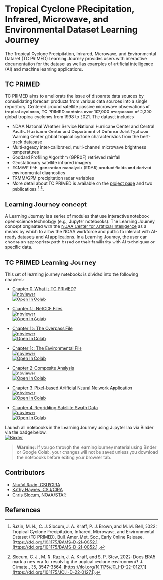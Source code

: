 # Tropical Cyclone PRecipitation, Infrared, Microwave, and Environmental Dataset Learning Journey

The Tropical Cyclone Precipitation, Infrared, Microwave, and Environmental Dataset (TC PRIMED) Learning Journey provides users with interactive documentation for the dataset as well as examples of artificial intelligence (AI) and machine learning applications.

## TC PRIMED

TC PRIMED aims to ameliorate the issue of disparate data sources by consolidating forecast products from various data sources into a single repository. Centered around satellite passive microwave observations of tropical cyclones, TC PRIMED contains over 197,000 overpasses of 2,300 global tropical cyclones from 1998 to 2021. The dataset includes
* NOAA National Weather Service National Hurricane Center and Central Pacific Hurricane Center and Department of Defense Joint Typhoon Warning Center global tropical cyclone characteristics from the best-track database
* Multi-agency inter-calibrated, multi-channel microwave brightness temperatures
* Goddard Profiling Algorithm (GPROF) retrieved rainfall
* Geostationary satellite infrared imagery
* ECMWF fifth-generation reanalysis (ERA5) product fields and derived environmental diagnostics
* TRMM/GPM precipitation radar variables
* More detail about TC PRIMED is available on the [project page](https://rammb-data.cira.colostate.edu/tcprimed/) and two publications [^1] [^2].

## Learning Journey concept

A Learning Journey is a series of modules that use interactive notebook open-science technology (e.g., Jupyter notebooks). The Learning Journey concept originated with the [NOAA Center for Artificial Intelligence](https://www.noaa.gov/noaa-center-for-artificial-intelligence/noaa-center-for-artificial-intelligence) as a means by which to allow the NOAA workforce and public to interact with AI-ready datasets and AI applications. In a Learning Journey, the user can choose an appropriate path based on their familiarity with AI techniques or specific data.

## TC PRIMED Learning Journey
This set of learning journey notebooks is divided into the following chapters:
* [Chapter 0: What is TC PRIMED?](TCPRIMED_Chap0_Introduction.ipynb)<br>
  [![nbviewer](https://raw.githubusercontent.com/jupyter/design/master/logos/Badges/nbviewer_badge.svg)](https://nbviewer.org/github/CSU-CIRA/tcprimed_learning_journey/blob/main/TCPRIMED_Chap0_Introduction.ipynb)<br>
  [![Open In Colab](https://colab.research.google.com/assets/colab-badge.svg)](https://colab.research.google.com/github/CSU-CIRA/tcprimed_learning_journey/blob/main/TCPRIMED_Chap0_Introduction.ipynb)

* [Chapter 1a: NetCDF Files](TCPRIMED_Chap1a_NetCDF.ipynb)<br>
  [![nbviewer](https://raw.githubusercontent.com/jupyter/design/master/logos/Badges/nbviewer_badge.svg)](https://nbviewer.org/github/CSU-CIRA/tcprimed_learning_journey/blob/main/TCPRIMED_Chap1a_NetCDF.ipynb)<br>
  [![Open In Colab](https://colab.research.google.com/assets/colab-badge.svg)](https://colab.research.google.com/github/CSU-CIRA/tcprimed_learning_journey/blob/main/TCPRIMED_Chap1a_NetCDF.ipynb)

* [Chapter 1b: The Overpass File](TCPRIMED_Chap1b_OverpassFile.ipynb)<br>
  [![nbviewer](https://raw.githubusercontent.com/jupyter/design/master/logos/Badges/nbviewer_badge.svg)](https://nbviewer.org/github/CSU-CIRA/tcprimed_learning_journey/blob/main/TCPRIMED_Chap1b_OverpassFile.ipynb)<br>
  [![Open In Colab](https://colab.research.google.com/assets/colab-badge.svg)](https://colab.research.google.com/github/CSU-CIRA/tcprimed_learning_journey/blob/main/TCPRIMED_Chap1b_OverpassFile.ipynb)

* [Chapter 1c: The Environmental File](TCPRIMED_Chap1c_EnvironmentalFile.ipynb)<br>
  [![nbviewer](https://raw.githubusercontent.com/jupyter/design/master/logos/Badges/nbviewer_badge.svg)](https://nbviewer.org/github/CSU-CIRA/tcprimed_learning_journey/blob/main/TCPRIMED_Chap1c_EnvironmentalFile.ipynb)<br>
  [![Open In Colab](https://colab.research.google.com/assets/colab-badge.svg)](https://colab.research.google.com/github/CSU-CIRA/tcprimed_learning_journey/blob/main/TCPRIMED_Chap1c_EnvironmentalFile.ipynb)

* [Chapter 2: Composite Analysis](TCPRIMED_Chap2_CompositeAnalysis.ipynb)<br>
  [![nbviewer](https://raw.githubusercontent.com/jupyter/design/master/logos/Badges/nbviewer_badge.svg)](https://nbviewer.org/github/CSU-CIRA/tcprimed_learning_journey/blob/main/TCPRIMED_Chap2_CompositeAnalysis.ipynb)<br>
  [![Open In Colab](https://colab.research.google.com/assets/colab-badge.svg)](https://colab.research.google.com/github/CSU-CIRA/tcprimed_learning_journey/blob/main/TCPRIMED_Chap2_CompositeAnalysis.ipynb)

* [Chapter 3: Pixel-based Artificial Neural Network Application](TCPRIMED_Chap3_Pixel-BasedNeuralNetwork.ipynb)<br>
  [![nbviewer](https://raw.githubusercontent.com/jupyter/design/master/logos/Badges/nbviewer_badge.svg)](https://nbviewer.org/github/CSU-CIRA/tcprimed_learning_journey/blob/main/TCPRIMED_Chap3_Pixel-BasedNeuralNetwork.ipynb)<br>
  [![Open In Colab](https://colab.research.google.com/assets/colab-badge.svg)](https://colab.research.google.com/github/CSU-CIRA/tcprimed_learning_journey/blob/main/TCPRIMED_Chap3_Pixel-BasedNeuralNetwork.ipynb)

* [Chapter 4: Regridding Satellite Swath Data](TCPRIMED_Chap4_RegriddingSwathData.ipynb)<br>
  [![nbviewer](https://raw.githubusercontent.com/jupyter/design/master/logos/Badges/nbviewer_badge.svg)](https://nbviewer.org/github/CSU-CIRA/tcprimed_learning_journey/blob/main/TCPRIMED_Chap4_RegriddingSwathData.ipynb)<br>
  [![Open In Colab](https://colab.research.google.com/assets/colab-badge.svg)](https://colab.research.google.com/github/CSU-CIRA/tcprimed_learning_journey/blob/main/TCPRIMED_Chap4_RegriddingSwathData.ipynb)

Launch all notebooks in the Learning Journey using Jupyter lab via Binder via the badge below.<br>
[![Binder](https://mybinder.org/badge_logo.svg)](https://mybinder.org/v2/gh/CSU-CIRA/tcprimed_binder_sandbox/main?urlpath=git-pull%3Frepo%3Dhttps%253A%252F%252Fgithub.com%252FCSU-CIRA%252Ftcprimed_learning_journey%26urlpath%3Dlab%252Ftree%252Ftcprimed_learning_journey%252F%26branch%3Dmain)


> **Warning:**
> If you go through the learning journey material using Binder or Google Colab, your
> changes will not be saved unless you download the notebooks before exiting
> your browser tab.

## Contributors

* [Naufal Razin, CSU/CIRA](https://www.cira.colostate.edu/staff/razin-naufal/)
* [Kathy Haynes, CSU/CIRA](https://www.cira.colostate.edu/staff/haynes-katherine/)
* [Chris Slocum, NOAA/STAR](https://www.star.nesdis.noaa.gov/star/Slocum_C.php)

## References
[^1]: Razin, M. N., C. J. Slocum, J. A. Knaff, P. J. Brown, and M. M. Bell, 2022: Tropical Cyclone Precipitation, Infrared, Microwave, and Environmental Dataset (TC PRIMED). Bull. Amer. Met. Soc., Early Online Release. [https://doi.org/10.1175/BAMS-D-21-0052.1](https://doi.org/10.1175/BAMS-D-21-0052.1).
[^2]: Slocum, C. J., M. N. Razin, J. A. Knaff, and S. P. Stow, 2022: Does ERA5 mark a new era for resolving the tropical cyclone environment? J. Climate., 35, 3547–3564, [https://doi.org/10.1175/JCLI-D-22-0127.1](https://doi.org/10.1175/JCLI-D-22-0127.1).
